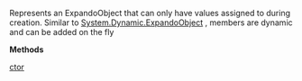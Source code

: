 Represents an ExpandoObject that can only have values assigned to during creation.
            Similar to [System.Dynamic.ExpandoObject](System.Dynamic.ExpandoObject) , members are dynamic and can be added on the fly

**Methods**

[ctor](Bifrost.Execution.WriteOnceExpandoObject.ctor)
